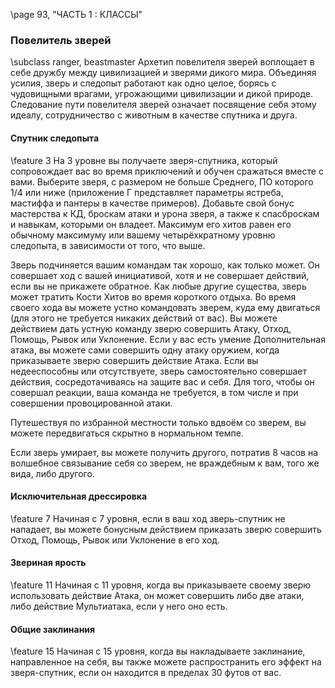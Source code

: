\page 93, "ЧАСТЬ 1 : КЛАССЫ"
### Повелитель зверей
\subclass ranger, beastmaster
Архетип повелителя зверей воплощает в себе дружбу между цивилизацией и зверями дикого мира. Объединяя усилия, зверь и следопыт работают как одно целое, борясь с чудовищными врагами, угрожающими цивилизации и дикой природе. Следование пути повелителя зверей означает посвящение себя этому идеалу, сотрудничество с животным в качестве спутника и друга.

#### Спутник следопыта
\feature 3
На 3 уровне вы получаете зверя-спутника, который сопровождает вас во время приключений и обучен сражаться вместе с вами. Выберите зверя, с размером не больше Среднего, ПО которого 1/4 или ниже (приложение Г представляет параметры ястреба, мастиффа и пантеры в качестве примеров). Добавьте свой бонус мастерства к КД, броскам атаки и урона зверя, а также к спасброскам и навыкам, которыми он владеет. Максимум его хитов равен его обычному максимуму или вашему четырёхкратному уровню следопыта, в зависимости от того, что выше.

Зверь подчиняется вашим командам так хорошо, как только может. Он совершает ход с вашей инициативой, хотя и не совершает действий, если вы не прикажете обратное. Как любые другие существа, зверь может тратить Кости Хитов во время короткого отдыха. Во время своего хода вы можете устно командовать зверем, куда ему двигаться (для этого не требуется никаких действий от вас). Вы можете действием дать устную команду зверю совершить Атаку, Отход, Помощь, Рывок или Уклонение. Если у вас есть умение Дополнительная атака, вы можете сами совершить одну атаку оружием, когда приказываете зверю совершить действие Атака. Если вы недееспособны или отсутствуете, зверь самостоятельно совершает действия, сосредотачиваясь на защите вас и себя. Для того, чтобы он совершал реакции, ваша команда не требуется, в том числе и при совершении провоцированной атаки.

Путешествуя по избранной местности только вдвоём со зверем, вы можете передвигаться скрытно в нормальном темпе.

Если зверь умирает, вы можете получить другого, потратив 8 часов на волшебное связывание себя со зверем, не враждебным к вам, того же вида, либо другого.

#### Исключительная дрессировка
\feature 7
Начиная с 7 уровня, если в ваш ход зверь-спутник не нападает, вы можете бонусным действием приказать зверю совершить Отход, Помощь, Рывок или Уклонение в его ход.

#### Звериная ярость
\feature 11
Начиная с 11 уровня, когда вы приказываете своему зверю использовать действие Атака, он может совершить либо две атаки, либо действие Мультиатака, если у него оно есть.

#### Общие заклинания
\feature 15
Начиная с 15 уровня, когда вы накладываете заклинание, направленное на себя, вы также можете распространить его эффект на зверя-спутник, если он находится в пределах 30 футов от вас.
